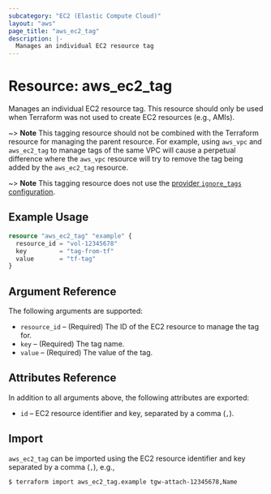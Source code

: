 ```yaml
---
subcategory: "EC2 (Elastic Compute Cloud)"
layout: "aws"
page_title: "aws_ec2_tag"
description: |-
  Manages an individual EC2 resource tag
---
```


# Resource: aws_ec2_tag

Manages an individual EC2 resource tag. This resource should only be used when Terraform was not used to create EC2 resources (e.g., AMIs).

~> **Note** This tagging resource should not be combined with the Terraform resource for managing the parent resource. For example, using `aws_vpc` and `aws_ec2_tag` to manage tags of the same VPC will cause a perpetual difference where the `aws_vpc` resource will try to remove the tag being added by the `aws_ec2_tag` resource.

~> **Note** This tagging resource does not use the [provider `ignore_tags` configuration](/docs/providers/aws/index.html#ignore_tags).

## Example Usage

```terraform
resource "aws_ec2_tag" "example" {
  resource_id = "vol-12345678"
  key         = "tag-from-tf"
  value       = "tf-tag"
}
```

## Argument Reference

The following arguments are supported:

* `resource_id` – (Required) The ID of the EC2 resource to manage the tag for.
* `key` – (Required) The tag name.
* `value` – (Required) The value of the tag.

## Attributes Reference

In addition to all arguments above, the following attributes are exported:

* `id` – EC2 resource identifier and key, separated by a comma (`,`).

## Import

`aws_ec2_tag` can be imported using the EC2 resource identifier and key separated by a comma (`,`), e.g.,

```
$ terraform import aws_ec2_tag.example tgw-attach-12345678,Name
```
